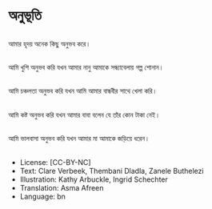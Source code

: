 # অনুভূতি

##
আমার হৃদয় অনেক কিছু অনুভব করে।

##
আমি খুশি অনুভব করি যখন আমার নানু আমাকে সন্ধ্যাবেলায় গল্প শোনান।

##
আমি চঞ্চলতা অনুভব করি যখন আমি আমার বান্ধবীর সাথে খেলা করি।

##
আমি কষ্ট অনুভব করি যখন আমার বাবা বলেন যে তাঁর কোন টাকা নেই।

##
আমি ভালবাসা অনুভব করি যখন আমার মা আমাকে জড়িয়ে ধরেন।

##
* License: [CC-BY-NC]
* Text: Clare Verbeek, Thembani Dladla, Zanele Buthelezi
* Illustration: Kathy Arbuckle, Ingrid Schechter
* Translation: Asma Afreen
* Language: bn
